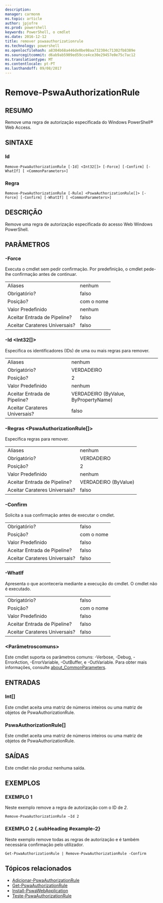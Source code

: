```yaml
---
description: 
manager: carmonm
ms.topic: article
author: jpjofre
ms.prod: powershell
keywords: PowerShell, o cmdlet
ms.date: 2016-12-12
title: remover pswaauthorizationrule
ms.technology: powershell
ms.openlocfilehash: a8304b68a446de0be98aa732304c71302fb8389e
ms.sourcegitcommit: d6ab9ab5909ed59cce4ce30e29457e0e75c7ac12
ms.translationtype: MT
ms.contentlocale: pt-PT
ms.lasthandoff: 09/08/2017
---
```

# <a name="remove-pswaauthorizationrule"></a>Remove-PswaAuthorizationRule

## <a name="synopsis"></a>RESUMO

Remove uma regra de autorização especificada do Windows PowerShell® Web Access.

## <a name="syntax"></a>SINTAXE

### <a name="id"></a>Id
```
Remove-PswaAuthorizationRule [-Id] <Int32[]> [-Force] [-Confirm] [-WhatIf] [ <CommonParameters>]
```

### <a name="rule"></a>Regra
```
Remove-PswaAuthorizationRule [-Rule] <PswaAuthorizationRule[]> [-Force] [-Confirm] [-WhatIf] [ <CommonParameters>]
```

## <a name="description"></a>DESCRIÇÃO

Remove uma regra de autorização especificada do acesso Web Windows PowerShell.

## <a name="parameters"></a>PARÂMETROS

### <a name="-force"></a>-Force

Executa o cmdlet sem pedir confirmação. Por predefinição, o cmdlet pede-lhe confirmação antes de continuar.

|||  
|-|-|
| Aliases                              | nenhum                                 |
| Obrigatório?                            | falso                                |
| Posição?                            | com o nome                                |
| Valor Predefinido                        | nenhum                                 |
| Aceitar Entrada de Pipeline?               | falso                                |
| Aceitar Carateres Universais?          | falso                                |

### <a name="-id-ltint32gt"></a>-Id &lt;Int32\[\]&gt;

Especifica os identificadores (IDs) de uma ou mais regras para remover.

|||  
|-|-|
| Aliases                              | nenhum                                 |
| Obrigatório?                            | VERDADEIRO                                 |
| Posição?                            | 2                                    |
| Valor Predefinido                        | nenhum                                 |
| Aceitar Entrada de Pipeline?               | VERDADEIRO (ByValue, ByPropertyName)       |
| Aceitar Carateres Universais?          | falso                                |

### <a name="-rule-ltpswaauthorizationrulegt"></a>-Regras &lt;PswaAuthorizationRule\[\]&gt;

Especifica regras para remover.

|||  
|-|-|
| Aliases                              | nenhum                                 |
| Obrigatório?                            | VERDADEIRO                                 |
| Posição?                            | 2                                    |
| Valor Predefinido                        | nenhum                                 |
| Aceitar Entrada de Pipeline?               | VERDADEIRO (ByValue)                       |
| Aceitar Carateres Universais?          | falso                                |

### <a name="-confirm"></a>-Confirm

Solicita a sua confirmação antes de executar o cmdlet.

|||  
|-|-|
| Obrigatório?                            | falso                                |
| Posição?                            | com o nome                                |
| Valor Predefinido                        | falso                                |
| Aceitar Entrada de Pipeline?               | falso                                |
| Aceitar Carateres Universais?          | falso                                |

### <a name="-whatif"></a>-WhatIf

Apresenta o que aconteceria mediante a execução do cmdlet. O cmdlet não é executado.

|||  
|-|-|
| Obrigatório?                            | falso                                |
| Posição?                            | com o nome                                |
| Valor Predefinido                        | falso                                |
| Aceitar Entrada de Pipeline?               | falso                                |
| Aceitar Carateres Universais?          | falso                                |

### <a name="ltcommonparametersgt"></a>&lt;Parâmetroscomuns&gt;

Este cmdlet suporta os parâmetros comuns: -Verbose, -Debug, -ErrorAction, -ErrorVariable, -OutBuffer, e -OutVariable.
Para obter mais informações, consulte [about_CommonParameters](http://go.microsoft.com/fwlink/p/?LinkID=113216).

## <a name="inputs"></a>ENTRADAS

### <a name="int"></a>Int\[\]

Este cmdlet aceita uma matriz de números inteiros ou uma matriz de objetos de PswaAuthorizationRule.

### <a name="pswaauthorizationrule"></a>PswaAuthorizationRule\[\]

Este cmdlet aceita uma matriz de números inteiros ou uma matriz de objetos de PswaAuthorizationRule.

## <a name="outputs"></a>SAÍDAS

Este cmdlet não produz nenhuma saída.

## <a name="examples"></a>EXEMPLOS

### <a name="example-1"></a>EXEMPLO 1

Neste exemplo remove a regra de autorização com o ID de *2*.

```
Remove-PswaAuthorizationRule –Id 2
```

### <a name="example-2-example-2-subheading"></a>EXEMPLO 2 {.subHeading #example-2}

Neste exemplo remove todas as regras de autorização e é também necessária confirmação pelo utilizador.

```
Get-PswaAuthorizationRule | Remove-PswaAuthorizationRule -Confirm
```

## <a name="related-topics"></a>Tópicos relacionados

- [Adicionar-PswaAuthorizationRule](add-pswaauthorizationrule.md)
- [Get-PswaAuthorizationRule](get-pswaauthorizationrule.md)
- [Install-PswaWebApplication](install-pswawebapplication.md)
- [Teste-PswaAuthorizationRule](test-pswaauthorizationrule.md)

